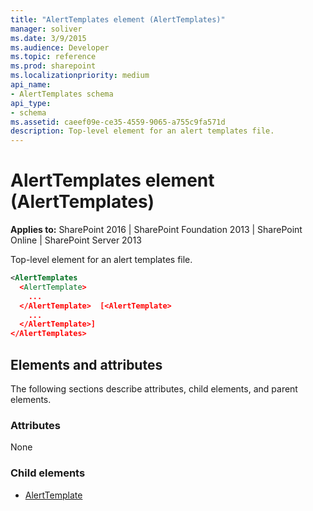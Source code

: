 ```yaml
---
title: "AlertTemplates element (AlertTemplates)"
manager: soliver
ms.date: 3/9/2015
ms.audience: Developer
ms.topic: reference
ms.prod: sharepoint
ms.localizationpriority: medium
api_name:
- AlertTemplates schema
api_type:
- schema
ms.assetid: caeef09e-ce35-4559-9065-a755c9fa571d
description: Top-level element for an alert templates file. 
---
```


# AlertTemplates element (AlertTemplates)

**Applies to:** SharePoint 2016 | SharePoint Foundation 2013 | SharePoint Online | SharePoint Server 2013
  
Top-level element for an alert templates file. 
  
```XML
<AlertTemplates
  <AlertTemplate>
    ...
  </AlertTemplate>  [<AlertTemplate>
    ...
  </AlertTemplate>]
</AlertTemplates>
```

## Elements and attributes

The following sections describe attributes, child elements, and parent elements.

### Attributes

None
   
### Child elements

- [AlertTemplate](alerttemplate-element-alerttemplates.md)
  

